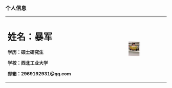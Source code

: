 ### 个人信息
<table border="0">
  <tr>
    <td width="75%">
      <h1>姓名：暴军</h1>
      <p><b>学历：硕士研究生</b></p>
      <p><b>学校：西北工业大学</b></p>
      <p><b>邮箱：2969192931@qq.com</b></p>
    </td>
  <td width="25%">
    <img src="/bj.jpg" width="30%">
  </td>
 </tr>
</table>


